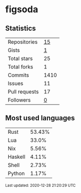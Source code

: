 # figsoda


## Statistics

<table>
    <tr>
        <td>Repositories</td>
        <td><a href="https://github.com/figsoda?tab=repositories">15</a></td>
    </tr>
    <tr>
        <td>Gists</td>
        <td><a href="https://gist.github.com/figsoda">1</a></td>
    </tr>
    <tr>
        <td>Total stars</td>
        <td>25</td>
    </tr>
    <tr>
        <td>Total forks</td>
        <td>1</td>
    </tr>
    <tr>
        <td>Commits</td>
        <td>1410</td>
    </tr>
    <tr>
        <td>Issues</td>
        <td>11</td>
    </tr>
    <tr>
        <td>Pull requests</td>
        <td>17</td>
    </tr>
    <tr>
        <td>Followers</td>
        <td><a href="https://github.com/figsoda?tab=followers">0</a></td>
    </tr>
</table>


## Most used languages

<table>
<tr><td>Rust</td><td>53.43%</td></tr>
<tr><td>Lua</td><td>33.0%</td></tr>
<tr><td>Nix</td><td>5.56%</td></tr>
<tr><td>Haskell</td><td>4.11%</td></tr>
<tr><td>Shell</td><td>2.73%</td></tr>
<tr><td>Python</td><td>1.17%</td></tr>
</table>


<sub>Last updated: 2020-12-28 21:20:29 UTC</sub>
